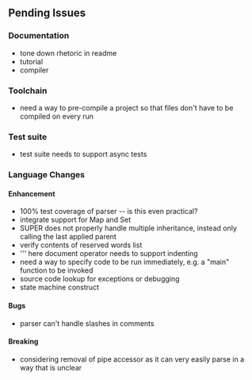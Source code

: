 ## Pending Issues


### Documentation

 - tone down rhetoric in readme
 - tutorial
 - compiler
 

### Toolchain

 - need a way to pre-compile a project so that files don't have to be compiled on every run


### Test suite

 - test suite needs to support async tests


### Language Changes

#### Enhancement

 - 100% test coverage of parser -- is this even practical?
 - integrate support for Map and Set
 - SUPER does not properly handle multiple inheritance, instead only calling the last applied parent
 - verify contents of reserved words list
 - ''' here document operator needs to support indenting
 - need a way to specify code to be run immediately, e.g. a "main" function to be invoked
 - source code lookup for exceptions or debugging
 - state machine construct
  
#### Bugs

 - parser can't handle slashes in comments 

#### Breaking

 - considering removal of pipe accessor as it can very easily parse in a way that is unclear
